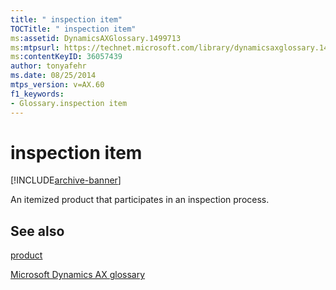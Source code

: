 ```yaml
---
title: " inspection item"
TOCTitle: " inspection item"
ms:assetid: DynamicsAXGlossary.1499713
ms:mtpsurl: https://technet.microsoft.com/library/dynamicsaxglossary.1499713(v=AX.60)
ms:contentKeyID: 36057439
author: tonyafehr
ms.date: 08/25/2014
mtps_version: v=AX.60
f1_keywords:
- Glossary.inspection item
---
```


# inspection item


[!INCLUDE[archive-banner](includes/archive-banner.md)]

An itemized product that participates in an inspection process.

## See also

[product](product.md)

[Microsoft Dynamics AX glossary](glossary/microsoft-dynamics-ax-glossary.md)

  


